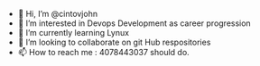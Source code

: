 - 👋 Hi, I’m @cintovjohn
- 👀 I’m interested in Devops Development as career progression
- 🌱 I’m currently learning Lynux
- 💞️ I’m looking to collaborate on git Hub respositories
- 📫 How to reach me : 4078443037 should do.

<!---
cintovjohn/cintovjohn is a ✨ special ✨ repository because its `README.md` (this file) appears on your GitHub profile.
You can click the Preview link to take a look at your changes.
--->
